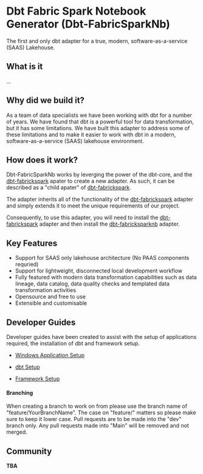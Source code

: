 # Dbt Fabric Spark Notebook Generator (Dbt-FabricSparkNb)

The first and only dbt adapter for a true, modern, software-as-a-service (SAAS) Lakehouse.

## What is it

...

## Why did we build it?
As a team of data specialists we have been working with dbt for a number of years. We have found that dbt is a powerful tool for data transformation, but it has some limitations. We have built this adapter to address some of these limitations and to make it easier to work with dbt in a modern, software-as-a-service (SAAS) lakehouse environment. 

## How does it work?
Dbt-FabricSparkNb works by leverging the power of the dbt-core, and the [dbt-fabrickspark](https://github.com/microsoft/dbt-fabricspark) apater to create a new adapter. As such, it can be described as a "child apater" of [dbt-fabrickspark](https://github.com/microsoft/dbt-fabricspark). 

The adapter inherits all of the functionality of the [dbt-fabrickspark](https://github.com/microsoft/dbt-fabricspark) adapter and simply extends it to meet the unique requirements of our project.

Consequently, to use this adapter, you will need to install the [dbt-fabrickspark](https://github.com/microsoft/dbt-fabricspark) adapter and then install the [dbt-fabricksparknb](https://github.com/Insight-Services-APAC/APAC-Capability-DAI-DbtFabricSparkNb) adapter.

## Key Features

- Support for SAAS only lakehouse architecture (No PAAS components requried)
- Support for lightweight, disconnected local development workflow
- Fully featured with modern data transformation capabilities such as data lineage, data catalog, data quality checks and templated data transformation activities
- Opensource and free to use
- Extensible and customisable


## Developer Guides

Developer guides have been created to assist with the setup of applications required, the installation of dbt and framework setup.

- [Windows Application Setup](developer_guide/applications_setup.md)

- [dbt Setup](developer_guide/dbt_setup.md)

- [Framework Setup](developer_guide/framework_setup.md)

#### Branching
When creating a branch to work on from please use the branch name of "feature/YourBranchName". The case on "feature/" matters so please make sure to keep it lower case. Pull requests are to be made into the "dev" branch only. Any pull requests made into "Main" will be removed and not merged.


## Community

**TBA**
